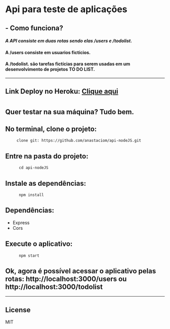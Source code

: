 # Api para teste de aplicações

## - Como funciona?

#### _A API consiste em duas rotas sendo elas **/users** e **/todolist.**_

#### A **/users** consiste em usuarios fictícios.

#### A **/todolist.** são tarefas fictícias para serem usadas em um desenvolvimento de projetos TO DO LIST.

---

## Link Deploy no Heroku: [Clique aqui](https://api--nodejs.herokuapp.com/users)

#

#

## Quer testar na sua máquina? Tudo bem.

## No terminal, clone o projeto:

         clone git: https://github.com/anastaciom/api-nodeJS.git

## Entre na pasta do projeto:

          cd api-nodeJS

## Instale as dependências:

          npm install

## Dependências:

- Express
- Cors

## Execute o aplicativo:

          npm start

## Ok, agora é possível acessar o aplicativo pelas rotas: http://localhost:3000/users ou http://localhost:3000/todolist

---

## License

MIT
